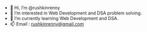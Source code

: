 - 👋 Hi, I’m @rushkinrenny
- 👀 I’m interested in Web Development and DSA problem solving.
- 🌱 I’m currently learning Web Development and DSA.
- 📫 Email : rushkinrenny@gmail.com

<!---
rushkinrenny2/rushkinrenny2 is a ✨ special ✨ repository because its `README.md` (this file) appears on your GitHub profile.
You can click the Preview link to take a look at your changes.
--->
